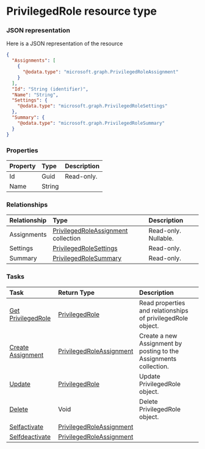 # PrivilegedRole resource type



### JSON representation

Here is a JSON representation of the resource

<!-- {
  "blockType": "resource",
  "optionalProperties": [
    "Assignments"
  ],
  "@odata.type": "microsoft.graph.PrivilegedRole"
}-->

```json
{
  "Assignments": [
    {
      "@odata.type": "microsoft.graph.PrivilegedRoleAssignment"
    }
  ],
  "Id": "String (identifier)",
  "Name": "String",
  "Settings": {
    "@odata.type": "microsoft.graph.PrivilegedRoleSettings"
  },
  "Summary": {
    "@odata.type": "microsoft.graph.PrivilegedRoleSummary"
  }
}

```
### Properties
| Property	   | Type	|Description|
|:---------------|:--------|:----------|
|Id|Guid| Read-only.|
|Name|String||

### Relationships
| Relationship | Type	|Description|
|:---------------|:--------|:----------|
|Assignments|[PrivilegedRoleAssignment](privilegedroleassignment.md) collection| Read-only. Nullable.|
|Settings|[PrivilegedRoleSettings](privilegedrolesettings.md)| Read-only.|
|Summary|[PrivilegedRoleSummary](privilegedrolesummary.md)| Read-only.|

### Tasks

| Task		   | Return Type	|Description|
|:---------------|:--------|:----------|
|[Get PrivilegedRole](../api/privilegedrole_get.md) | [PrivilegedRole](privilegedrole.md) |Read properties and relationships of privilegedRole object.|
|[Create Assignment](../api/privilegedrole_post_assignments.md) |[PrivilegedRoleAssignment](privilegedroleassignment.md)| Create a new Assignment by posting to the Assignments collection.|
|[Update](../api/privilegedrole_update.md) | [PrivilegedRole](privilegedrole.md)	|Update PrivilegedRole object. |
|[Delete](../api/privilegedrole_delete.md) | Void	|Delete PrivilegedRole object. |
|[Selfactivate](../api/privilegedrole_selfactivate.md)|[PrivilegedRoleAssignment](privilegedroleassignment.md)||
|[Selfdeactivate](../api/privilegedrole_selfdeactivate.md)|[PrivilegedRoleAssignment](privilegedroleassignment.md)||

<!-- uuid: d817a5a4-b327-4aeb-9ae2-fa637726a17c
2015-10-15 04:04:58 UTC -->
<!-- {
  "type": "#page.annotation",
  "description": "PrivilegedRole resource",
  "keywords": "",
  "section": "documentation",
  "tocPath": ""
}-->